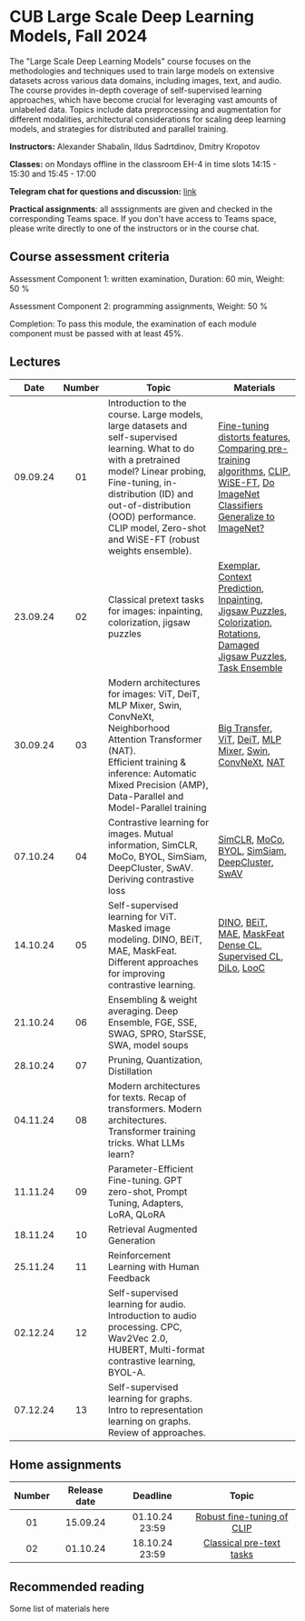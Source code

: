 # CUB Large Scale Deep Learning Models, Fall 2024

The "Large Scale Deep Learning Models" course focuses on the methodologies and techniques used to train large models on extensive datasets across various data domains, including images, text, and audio. The course provides in-depth coverage of self-supervised learning approaches, which have become crucial for leveraging vast amounts of unlabeled data. Topics include data preprocessing and augmentation for different modalities, architectural considerations for scaling deep learning models, and strategies for distributed and parallel training.

**Instructors:** Alexander Shabalin, Ildus Sadrtdinov, Dmitry Kropotov

**Classes:** on Mondays offline in the classroom EH-4 in time slots 14:15 - 15:30 and 15:45 - 17:00

**Telegram chat for questions and discussion:** [link](https://t.me/+jKSAP9vmxPo3NDFi)

**Practical assignments**: all asssignments are given and checked in the corresponding Teams space. If you don't have access to Teams space, please write directly to one of the instructors or in the course chat.

## Course assessment criteria

Assessment Component 1: written examination, Duration: 60 min, Weight: 50 %

Assessment Component 2: programming assignments, Weight: 50 %

Completion: To pass this module, the examination of each module component must be passed with at least
45%.

## Lectures

| Date | Number | Topic | Materials |
| :---: | :---: | --- | --- |
| 09.09.24  | 01  | Introduction to the course. Large models, large datasets and self-supervised learning. What to do with a pretrained model? Linear probing, Fine-tuning, in-distribution (ID) and out-of-distribution (OOD) performance. CLIP model, Zero-shot and WiSE-FT (robust weights ensemble). |  [Fine-tuning distorts features](https://arxiv.org/pdf/2202.10054), [Comparing pre-training algorithms](https://arxiv.org/pdf/2103.14005), [CLIP](https://arxiv.org/pdf/2103.00020), [WiSE-FT](https://arxiv.org/pdf/2109.01903), [Do ImageNet Classifiers Generalize to ImageNet?](https://arxiv.org/pdf/1902.10811)  |
| 23.09.24  | 02  | Classical pretext tasks for images: inpainting, colorization, jigsaw puzzles   |  [Exemplar](https://arxiv.org/abs/1406.6909), [Context Prediction](https://arxiv.org/abs/1505.05192), [Inpainting](https://arxiv.org/abs/1604.07379), [Jigsaw Puzzles](https://arxiv.org/abs/1603.09246), [Colorization](https://arxiv.org/abs/1603.08511), [Rotations](https://arxiv.org/abs/1803.07728), [Damaged Jigsaw Puzzles](https://arxiv.org/abs/1802.01880), [Task Ensemble](https://arxiv.org/abs/1708.07860) |
| 30.09.24  | 03  | Modern architectures for images: ViT, DeiT, MLP Mixer, Swin, ConvNeXt, Neighborhood Attention Transformer (NAT). <br> Efficient training & inference: Automatic Mixed Precision (AMP), Data-Parallel and Model-Parallel training | [Big Transfer](https://arxiv.org/pdf/1912.11370), [ViT](https://arxiv.org/abs/2010.11929), [DeiT](https://arxiv.org/abs/2012.12877), [MLP Mixer](https://arxiv.org/pdf/2105.01601), [Swin](https://arxiv.org/pdf/2103.14030), [ConvNeXt](https://arxiv.org/abs/2201.03545), [NAT](https://arxiv.org/abs/2204.07143) |
| 07.10.24  | 04  | Contrastive learning for images. Mutual information, SimCLR, MoCo, BYOL, SimSiam, DeepCluster, SwAV. Deriving contrastive loss | [SimCLR](https://arxiv.org/pdf/2002.05709.pdf), [MoCo](https://arxiv.org/pdf/1911.05722.pdf), [BYOL](https://arxiv.org/pdf/2006.07733.pdf), [SimSiam](https://arxiv.org/pdf/2011.10566.pdf), [DeepCluster](https://arxiv.org/pdf/1807.05520.pdf), [SwAV](https://arxiv.org/pdf/2006.09882.pdf) |
| 14.10.24  | 05  | Self-supervised learning for ViT. Masked image modeling. DINO, BEiT, MAE, MaskFeat. Different approaches for improving contrastive learning.  | [DINO](https://arxiv.org/pdf/2104.14294.pdf), [BEiT](https://arxiv.org/pdf/2106.08254.pdf), [MAE](https://arxiv.org/pdf/2111.06377.pdf), [MaskFeat](https://openaccess.thecvf.com/content/CVPR2022/papers/Wei_Masked_Feature_Prediction_for_Self-Supervised_Visual_Pre-Training_CVPR_2022_paper.pdf) <br> [Dense CL](https://arxiv.org/pdf/2011.09157.pdf), [Supervised CL](https://arxiv.org/pdf/2004.11362.pdf), [DiLo](https://arxiv.org/pdf/2004.06638.pdf), [LooC](https://arxiv.org/pdf/2008.05659.pdf) | 
| 21.10.24  | 06  | Ensembling & weight averaging. Deep Ensemble, FGE, SSE, SWAG, SPRO, StarSSE, SWA, model soups |  |
| 28.10.24  | 07  | Pruning, Quantization, Distillation |  |
| 04.11.24  | 08  | Modern architectures for texts. Recap of transformers. Modern architectures. Transformer training tricks. What LLMs learn? |  |
| 11.11.24  | 09  | Parameter-Efficient Fine-tuning. GPT zero-shot, Prompt Tuning, Adapters, LoRA, QLoRA |  |
| 18.11.24  | 10  | Retrieval Augmented Generation |  |
| 25.11.24  | 11  | Reinforcement Learning with Human Feedback |  |
| 02.12.24  | 12  | Self-supervised learning for audio. Introduction to audio processing. CPC, Wav2Vec 2.0, HUBERT, Multi-format contrastive learning, BYOL-A. |  |
| 07.12.24  | 13  | Self-supervised learning for graphs. Intro to representation learning on graphs. Review of approaches. |  |

## Home assignments

| Number | Release date | Deadline | Topic |
| :---: | :---: | :---: | :---: |
| 01 | 15.09.24 | 01.10.24 23:59 | [Robust fine-tuning of CLIP](https://github.com/isadrtdinov/lsdl-cub/blob/main/week01-finetune/homework/homework-week01.ipynb) |
| 02 | 01.10.24 | 18.10.24 23:59 | [Classical pre-text tasks](https://github.com/isadrtdinov/lsdl-cub/blob/main/week02-pretext/homework.md) |

## Recommended reading
Some list of materials here
